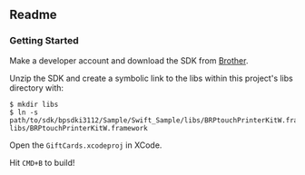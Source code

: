 ## Readme

### Getting Started

Make a developer account and download the SDK from [Brother](https://developerprogram.brother-usa.com/sign-up).

Unzip the SDK and create a symbolic link to the libs within this project's libs directory with:

```
$ mkdir libs
$ ln -s path/to/sdk/bpsdki3112/Sample/Swift_Sample/libs/BRPtouchPrinterKitW.framework libs/BRPtouchPrinterKitW.framework
```

Open the ```GiftCards.xcodeproj``` in XCode.

Hit  ```CMD+B``` to build!
